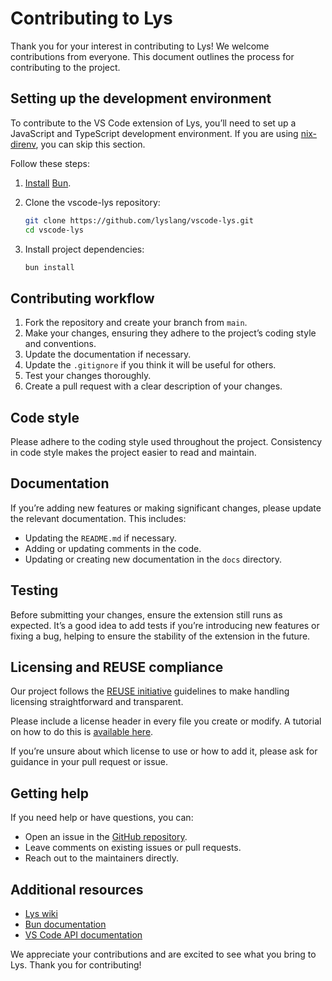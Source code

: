 <!--
SPDX-FileCopyrightText: 2025 Aljebriq <143266740+aljebriq@users.noreply.github.com>

SPDX-License-Identifier: CC-BY-SA-4.0
-->

# Contributing to Lys

Thank you for your interest in contributing to Lys! We welcome contributions from everyone. This document outlines the process for contributing to the project.

## Setting up the development environment

To contribute to the VS Code extension of Lys, you’ll need to set up a JavaScript and TypeScript development environment. If you are using [nix-direnv](https://github.com/nix-community/nix-direnv), you can skip this section.

Follow these steps:

1. [Install](https://bun.sh/docs/installation) [Bun](https://bun.sh/).

2. Clone the vscode-lys repository:

   ```sh
   git clone https://github.com/lyslang/vscode-lys.git
   cd vscode-lys
   ```

3. Install project dependencies:

   ```sh
   bun install
   ```

## Contributing workflow

1. Fork the repository and create your branch from `main`.
2. Make your changes, ensuring they adhere to the project’s coding style and conventions.
3. Update the documentation if necessary.
4. Update the `.gitignore` if you think it will be useful for others.
5. Test your changes thoroughly.
6. Create a pull request with a clear description of your changes.

## Code style

Please adhere to the coding style used throughout the project. Consistency in code style makes the project easier to read and maintain.

## Documentation

If you’re adding new features or making significant changes, please update the relevant documentation. This includes:

- Updating the `README.md` if necessary.
- Adding or updating comments in the code.
- Updating or creating new documentation in the `docs` directory.

## Testing

Before submitting your changes, ensure the extension still runs as expected. It’s a good idea to add tests if you’re introducing new features or fixing a bug, helping to ensure the stability of the extension in the future.

## Licensing and REUSE compliance

Our project follows the [REUSE initiative](https://reuse.software/) guidelines to make handling licensing straightforward and transparent.

Please include a license header in every file you create or modify. A tutorial on how to do this is [available here](https://reuse.software/tutorial/).

If you’re unsure about which license to use or how to add it, please ask for guidance in your pull request or issue.

## Getting help

If you need help or have questions, you can:

- Open an issue in the [GitHub repository](https://github.com/lyslang/vscode-lys/issues).
- Leave comments on existing issues or pull requests.
- Reach out to the maintainers directly.

## Additional resources

- [Lys wiki](https://github.com/lyslang/lys/wiki)
- [Bun documentation](https://bun.sh/docs)
- [VS Code API documentation](https://code.visualstudio.com/api)

We appreciate your contributions and are excited to see what you bring to Lys. Thank you for contributing!
